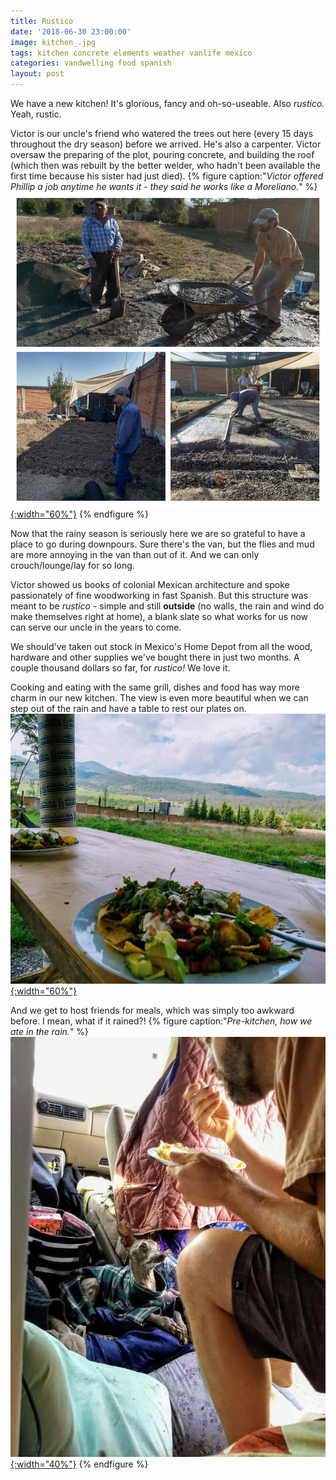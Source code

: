 ```yaml
---
title: Rustico
date: '2018-06-30 23:00:00'
image: kitchen_.jpg
tags: kitchen concrete elements weather vanlife mexico
categories: vandwelling food spanish
layout: post
---
```


We have a new kitchen! It's glorious, fancy and oh-so-useable. Also *rustico.* Yeah, rustic.

Victor is our uncle's friend who watered the trees out here (every 15 days throughout the dry season) before we arrived. He's also a carpenter. Victor oversaw the preparing of the plot, pouring concrete, and building the roof (which then was rebuilt by the better welder, who hadn't been available the first time because his sister had just died).
{% figure caption:"*Victor offered Phillip a job anytime he wants it - they said he works like a Moreliano.*" %}
[![](/images/building_kitchen_.jpg){:width="60%"}](/images/building_kitchen.jpg)
{% endfigure %}

Now that the rainy season is seriously here we are so grateful to have a place to go during downpours. Sure there's the van, but the flies and mud are more annoying in the van than out of it. And we can only crouch/lounge/lay for so long.

Victor showed us books of colonial Mexican architecture and spoke passionately of fine woodworking in fast Spanish. But this structure was meant to be *rustico* - simple and still **outside** (no walls, the rain and wind do make themselves right at home), a blank slate so what works for us now can serve our uncle in the years to come.

We should've taken out stock in Mexico's Home Depot from all the wood, hardware and other supplies we've bought there in just two months. A couple thousand dollars so far, for *rustico!* We love it.

Cooking and eating with the same grill, dishes and food has way more charm in our new kitchen. The view is even more beautiful when we can step out of the rain and have a table to rest our plates on.
[![](/images/view_.jpg){:width="60%"}](/images/view.jpg)

And we get to host friends for meals, which was simply too awkward before. I mean, what if it rained?!
{% figure caption:"*Pre-kitchen, how we ate in the rain.*" %}
[![](/images/eating_in_the_rain_.jpg){:width="40%"}](/images/eating_in_the_rain.jpg)
{% endfigure %}